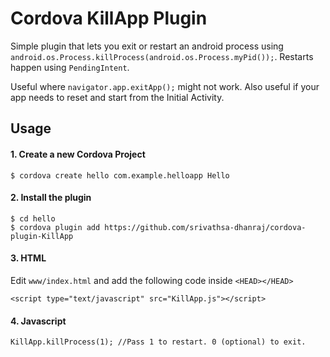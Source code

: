 # Cordova KillApp Plugin

Simple plugin that lets you exit or restart an android process using `android.os.Process.killProcess(android.os.Process.myPid());`. Restarts happen using `PendingIntent`.  

Useful where `navigator.app.exitApp();` might not work. Also useful if your app needs to reset and start from the Initial Activity. 

## Usage

#### 1. Create a new Cordova Project

    $ cordova create hello com.example.helloapp Hello
    
#### 2. Install the plugin

    $ cd hello
    $ cordova plugin add https://github.com/srivathsa-dhanraj/cordova-plugin-KillApp
	    

#### 3. HTML
Edit `www/index.html` and add the following code inside `<HEAD></HEAD>`

    <script type="text/javascript" src="KillApp.js"></script>
#### 4. Javascript
    KillApp.killProcess(1); //Pass 1 to restart. 0 (optional) to exit. 



